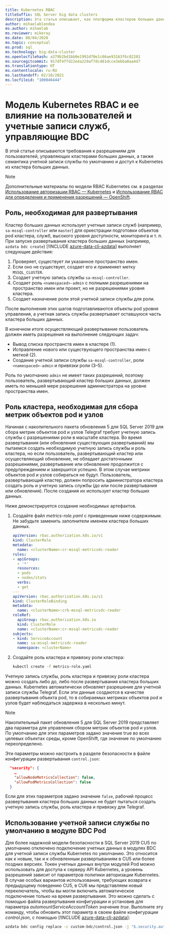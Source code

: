 ```yaml
---
title: Kubernetes RBAC
titleSuffix: SQL Server big data clusters
description: Эта статья описывает, как платформа кластеров больших данных SQL Server использует RBAC с Kubernetes.
author: mihaelablendea
ms.author: mihaelab
ms.reviewer: mikeray
ms.date: 08/04/2020
ms.topic: conceptual
ms.prod: sql
ms.technology: big-data-cluster
ms.openlocfilehash: a379b2bd1bb0e1992d70e1c86ae93163f6c02201
ms.sourcegitcommit: 917df4ffd22e4a229af7dc481dcce3ebba0aa4d7
ms.translationtype: HT
ms.contentlocale: ru-RU
ms.lasthandoff: 02/10/2021
ms.locfileid: "100046444"
---
```

# <a name="kubernetes-rbac-model--impact-on-users-and-service-accounts-managing-bdc"></a>Модель Kubernetes RBAC и ее влияние на пользователей и учетные записи служб, управляющие BDC

В этой статье описываются требования к разрешениям для пользователей, управляющих кластерами больших данных, а также семантика учетной записи службы по умолчанию и доступ к Kubernetes из кластера больших данных.

> [!NOTE]
> Дополнительные материалы по модели RBAC Kubernetes см. в разделах [Использование авторизации RBAC — Kubernetes](https://kubernetes.io/docs/reference/access-authn-authz/rbac/) и [Использование RBAC для определения и применения разрешений — OpenShift](https://docs.openshift.com/container-platform/4.4/authentication/using-rbac.html).

## <a name="role-required-for-deployment"></a>Роль, необходимая для развертывания

Кластер больших данных использует учетные записи служб (например, `sa-mssql-controller` или `master`) для оркестрации подготовки объектов pod кластера, служб, высокого уровня доступности, мониторинга и т. п. При запуске развертывания кластера больших данных (например, `azdata bdc create`) [!INCLUDE [azure-data-cli-azdata](../includes/azure-data-cli-azdata.md)] выполняет следующие действия:

1. Проверяет, существует ли указанное пространство имен.
2. Если оно не существует, создает его и применяет метку `MSSQL_CLUSTER`.
3. Создает учетную запись службы `sa-mssql-controller`.
4. Создает роль `<namespaced>-admin` с полными разрешениями на пространство имен или проект, но не разрешениями уровня кластера.
5. Создает назначение роли этой учетной записи службы для роли.

После выполнения этих шагов подготавливаются объекты pod уровня управления, а учетная запись службы развертывает оставшуюся часть кластера больших данных.  

В конечном итоге осуществляющий развертывание пользователь должен иметь разрешения на выполнение следующих задач:

- Вывод списка пространств имен в кластере (1).
- Исправление нового или существующего пространства имен с меткой (2).
- Создание учетной записи службы `sa-mssql-controller`, роли `<namespaced>-admin` и привязки роли (3–5).

Роль по умолчанию `admin` не имеет таких разрешений, поэтому пользователь, развертывающий кластер больших данных, должен иметь по меньшей мере разрешения администратора на уровне пространства имен.

## <a name="cluster-role-required-for-pods-and-nodes-metrics-collection"></a>Роль кластера, необходимая для сбора метрик объектов pod и узлов

Начиная с накопительного пакета обновления 5 для SQL Server 2019 для сбора метрик объектов pod и узлов Telegraf требует учетную запись службы с разрешениями роли в масштабе кластера. Во время развертывания (или обновления существующих развертываний) мы пытаемся создать необходимую учетную запись службы и роль кластера, но если пользователь, развертывающий кластер или осуществляющий обновление, не обладает достаточными разрешениями, развертывание или обновление продолжится с предупреждением и завершится успешно. В этом случае метрики объектов pod и узлов собираться не будут. Пользователь, развертывающий кластер, должен попросить администратора кластера создать роль и учетную запись службы (до или после развертывания или обновления). После создания их использует кластер больших данных. 

Ниже демонстрируется создание необходимых артефактов.

1. Создайте файл *metrics-role.yaml* с приведенным ниже содержимым. Не забудьте заменить заполнители *<clusterName>* именем кластера больших данных.

   ```yaml
   apiVersion: rbac.authorization.k8s.io/v1
   kind: ClusterRole
   metadata:
     name: <clusterName>:cr-mssql-metricsdc-reader
   rules:
   - apiGroups:
     - '*'
     resources:
     - pods
     - nodes/stats
     verbs:
     - get
   ---
   apiVersion: rbac.authorization.k8s.io/v1
   kind: ClusterRoleBinding
   metadata:
     name: <clusterName>:crb-mssql-metricsdc-reader
   roleRef:
     apiGroup: rbac.authorization.k8s.io
     kind: ClusterRole
     name: <clusterName>:cr-mssql-metricsdc-reader
   subjects:
   - kind: ServiceAccount
     name: sa-mssql-metricsdc-reader
     namespace: <clusterName>
   ```

2. Создайте роль кластера и привязку роли кластера:

   ```bash
   kubectl create -f metrics-role.yaml
   ```

Учетную запись службы, роль кластера и привязку роли кластера можно создать либо до, либо после развертывания кластера больших данных. Kubernetes автоматически обновляет разрешение для учетной записи службы Telegraf. Если эти данные создаются в качестве развертывания объекта pod, то в собираемых метриках объектов pod и узлов будет наблюдаться задержка в несколько минут.

> [!NOTE]
> Накопительный пакет обновления 5 для SQL Server 2019 представляет два параметра для управления сбором метрик объектов pod и узлов. По умолчанию для этих параметров задано значение true во всех целевых объектах среды, кроме OpenShift, где значение по умолчанию переопределено. 

Эти параметры можно настроить в разделе безопасности в файле конфигурации развертывания `control.json`:

```json
  "security": {
    …
    "allowNodeMetricsCollection": false,
    "allowPodMetricsCollection": false
  }
```

Если для этих параметров задано значение `false`, рабочий процесс развертывания кластера больших данных не будет пытаться создать учетную запись службы, роль кластера и привязку для Telegraf.

## <a name="default-service-account-usage-from-within-a-bdc-pod"></a>Использование учетной записи службы по умолчанию в модуле BDC Pod

Для более надежной модели безопасности в SQL Server 2019 CU5 по умолчанию отключено подключение учетных данных в модулях BDC для учетной записи службы Kubernetes по умолчанию. Это относится как к новым, так и к обновленным развертываниям в CU5 или более поздних версиях.
Токен учетных данных внутри модулей Pod можно использовать для доступа к серверу API Kubernetes, а уровень разрешений зависит от параметров политики авторизации Kubernetes. В случае особых вариантов использования, требующих возврата к предыдущему поведению CU5, в CU6 мы представляем новый переключатель, чтобы вы могли включить автоматическое подключение только на время развертывания. Это можно сделать с помощью файла развертывания конфигурации и установив для параметра *automountServiceAccountToken* значение *true*. Выполните эту команду, чтобы обновить этот параметр в своем файле конфигурации *control.json*, с помощью [!INCLUDE [azure-data-cli-azdata](../includes/azure-data-cli-azdata.md)]: 

``` bash
azdata bdc config replace -c custom-bdc/control.json -j "$.security.automountServiceAccountToken=true"
```
